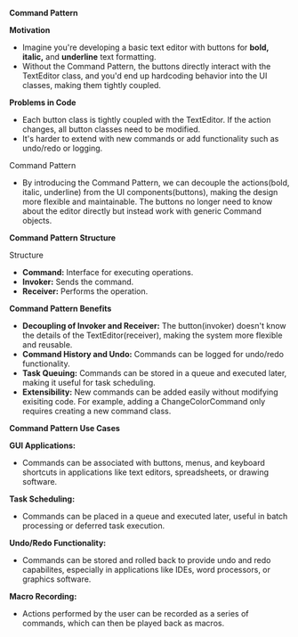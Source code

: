 **Command Pattern**

**Motivation**
- Imagine you're developing a basic text editor with buttons for **bold, italic,** and **underline** text formatting.
- Without the Command Pattern, the buttons directly interact with the TextEditor class, and you'd end up hardcoding behavior into the UI classes, making them tightly coupled.

**Problems in Code**
- Each button class is tightly coupled with the TextEditor. If the action changes, all button classes need to be modified.
- It's harder to extend with new commands or add functionality such as undo/redo or logging.

Command Pattern 
- By introducing the Command Pattern, we can decouple the actions(bold, italic, underline) from the UI components(buttons), making the design more flexible and maintainable. The buttons no longer need to know about the editor directly but instead work with generic Command objects.

**Command Pattern Structure**

Structure
- **Command:** Interface for executing operations.
- **Invoker:** Sends the command.
- **Receiver:** Performs the operation.

**Command Pattern Benefits**
- **Decoupling of Invoker and Receiver:** The button(invoker) doesn't know the details of the TextEditor(receiver), making the system more flexible and reusable.
- **Command History and Undo:** Commands can be logged for undo/redo functionality.
- **Task Queuing:** Commands can be stored in a queue and executed later, making it useful for task scheduling. 
- **Extensibility:** New commands can be added easily without modifying exisiting code. For example, adding a ChangeColorCommand only requires creating a new command class.

**Command Pattern Use Cases**

**GUI Applications:**
- Commands can be associated with buttons, menus, and keyboard shortcuts in applications like text editors, spreadsheets, or drawing software.

**Task Scheduling:**
- Commands can be placed in a queue and executed later, useful in batch processing or deferred task execution.

**Undo/Redo Functionality:**
- Commands can be stored and rolled back to provide undo and redo capabilites, especially in applications like IDEs, word processors, or graphics software.

**Macro Recording:**
- Actions performed by the user can be recorded as a series of commands, which can then be played back as macros.